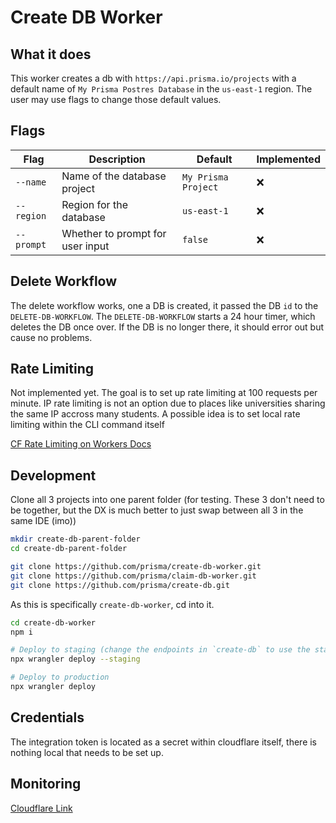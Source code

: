 # Create DB Worker

## What it does

This worker creates a db with `https://api.prisma.io/projects` with a default name of `My Prisma Postres Database` in the `us-east-1` region. The user may use flags to change those default values.

## Flags

| Flag | Description | Default | Implemented |
|------|-------------|---------|-------------|
| `--name` | Name of the database project | `My Prisma Project` | ❌ |
| `--region` | Region for the database | `us-east-1` | ❌ |
| `--prompt` | Whether to prompt for user input | `false` | ❌ |

## Delete Workflow

The delete workflow works, one a DB is created, it passed the DB `id` to the `DELETE-DB-WORKFLOW`. The `DELETE-DB-WORKFLOW` starts a 24 hour timer, which deletes the DB once over. If the DB is no longer there, it should error out but cause no problems.

## Rate Limiting

Not implemented yet. The goal is to set up rate limiting at 100 requests per minute. IP rate limiting is not an option due to places like universities sharing the same IP accross many students. A possible idea is to set local rate limiting within the CLI command itself

[CF Rate Limiting on Workers Docs](https://developers.cloudflare.com/workers/runtime-apis/bindings/rate-limit/)

## Development

Clone all 3 projects into one parent folder (for testing. These 3 don't need to be together, but the DX is much better to just swap between all 3 in the same IDE (imo))

```bash
mkdir create-db-parent-folder
cd create-db-parent-folder
```

```bash
git clone https://github.com/prisma/create-db-worker.git
git clone https://github.com/prisma/claim-db-worker.git
git clone https://github.com/prisma/create-db.git
```

As this is specifically `create-db-worker`, cd into it.

```bash
cd create-db-worker
npm i
```

```bash
# Deploy to staging (change the endpoints in `create-db` to use the staging URL)
npx wrangler deploy --staging

# Deploy to production
npx wrangler deploy
```

## Credentials

The integration token is located as a secret within cloudflare itself, there is nothing local that needs to be set up.

## Monitoring

[Cloudflare Link](https://dash.cloudflare.com/0ef7f922ce028e16c1a44d98c86511b0/workers/services/view/create-db-worker/production/metrics)
